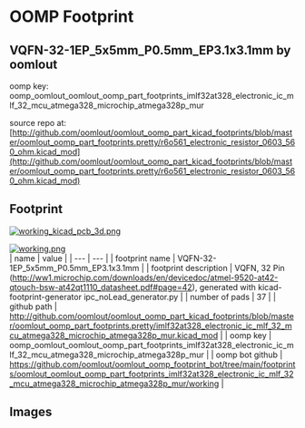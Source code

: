 # OOMP Footprint  
## VQFN-32-1EP_5x5mm_P0.5mm_EP3.1x3.1mm  by oomlout  
  
oomp key: oomp_oomlout_oomlout_oomp_part_footprints_imlf32at328_electronic_ic_mlf_32_mcu_atmega328_microchip_atmega328p_mur  
  
source repo at: [http://github.com/oomlout/oomlout_oomp_part_kicad_footprints/blob/master/oomlout_oomp_part_footprints.pretty/r6o561_electronic_resistor_0603_560_ohm.kicad_mod](http://github.com/oomlout/oomlout_oomp_part_kicad_footprints/blob/master/oomlout_oomp_part_footprints.pretty/r6o561_electronic_resistor_0603_560_ohm.kicad_mod)  
## Footprint  
  
[![working_kicad_pcb_3d.png](working_kicad_pcb_3d_600.png)](working_kicad_pcb_3d.png)  
  
[![working.png](working_600.png)](working.png)  
| name | value | 
| --- | --- | 
| footprint name | VQFN-32-1EP_5x5mm_P0.5mm_EP3.1x3.1mm | 
| footprint description | VQFN, 32 Pin (http://ww1.microchip.com/downloads/en/devicedoc/atmel-9520-at42-qtouch-bsw-at42qt1110_datasheet.pdf#page=42), generated with kicad-footprint-generator ipc_noLead_generator.py | 
| number of pads | 37 | 
| github path | http://github.com/oomlout/oomlout_oomp_part_kicad_footprints/blob/master/oomlout_oomp_part_footprints.pretty/imlf32at328_electronic_ic_mlf_32_mcu_atmega328_microchip_atmega328p_mur.kicad_mod | 
| oomp key | oomp_oomlout_oomlout_oomp_part_footprints_imlf32at328_electronic_ic_mlf_32_mcu_atmega328_microchip_atmega328p_mur | 
| oomp bot github | https://github.com/oomlout/oomlout_oomp_footprint_bot/tree/main/footprints/oomlout_oomlout_oomp_part_footprints_imlf32at328_electronic_ic_mlf_32_mcu_atmega328_microchip_atmega328p_mur/working | 
## Images  

